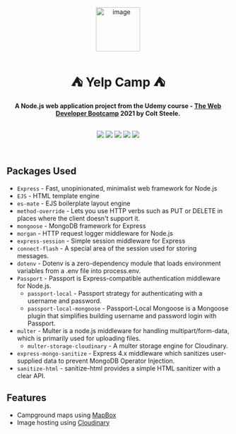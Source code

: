 <div align="center">
  <a href="https://tridiamond.tech" target="_blank" rel="noopener noreferrer">
    <img width="100" alt="image" src="https://res.cloudinary.com/tridiamond/image/upload/v1625037705/ObsidianestLogo-hex_hecqbw.png" alt="TriDiamond logo">
  </a>
  <br/>
  <h1>⛺️ <b>Yelp Camp</b> ⛺️</h1>
  <strong>A Node.js web application project from the Udemy course - <a href="https://www.udemy.com/course/the-web-developer-bootcamp/">The Web Developer Bootcamp</a> 2021 by Colt Steele.</strong>
</div>

<br>

<p align="center">
  <img src="https://img.shields.io/github/issues/TriDiamond/yelp-camp">
  <img src="https://img.shields.io/github/forks/TriDiamond/yelp-camp">
  <img src="https://img.shields.io/github/stars/TriDiamond/yelp-camp">
  <img src="https://img.shields.io/github/last-commit/TriDiamond/yelp-camp">
  <img src="https://img.shields.io/github/license/TriDiamond/yelp-camp">
</p>

<br>

## Packages Used

- `Express` - Fast, unopinionated, minimalist web framework for Node.js
- `EJS` - HTML template engine
- `es-mate` - EJS boilerplate layout engine
- `method-override` - Lets you use HTTP verbs such as PUT or DELETE in places where the client doesn't support it.
- `mongoose` - MongoDB framework for Express
- `morgan` - HTTP request logger middleware for Node.js
- `express-session` - Simple session middleware for Express
- `connect-flash` - A special area of the session used for storing messages.
- `dotenv` - Dotenv is a zero-dependency module that loads environment variables from a .env file into process.env.
- `Passport` - Passport is Express-compatible authentication middleware for Node.js.
  - `passport-local` - Passport strategy for authenticating with a username and password.
  - `passport-local-mongoose` - Passport-Local Mongoose is a Mongoose plugin that simplifies building username and password login with Passport.
- `multer` - Multer is a node.js middleware for handling multipart/form-data, which is primarily used for uploading files.
  - `multer-storage-cloudinary` - A multer storage engine for Cloudinary.
- `express-mongo-sanitize` - Express 4.x middleware which sanitizes user-supplied data to prevent MongoDB Operator Injection.
- `sanitize-html` - sanitize-html provides a simple HTML sanitizer with a clear API.

## Features

- Campground maps using [MapBox](https://mapbox.com)
- Image hosting using [Cloudinary](https://cloudinary.com/)
